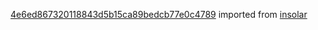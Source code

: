 [4e6ed867320118843d5b15ca89bedcb77e0c4789](https://github.com/insolar/insolar/commit/4e6ed867320118843d5b15ca89bedcb77e0c4789) imported from [insolar](https://github.com/insolar/insolar)

